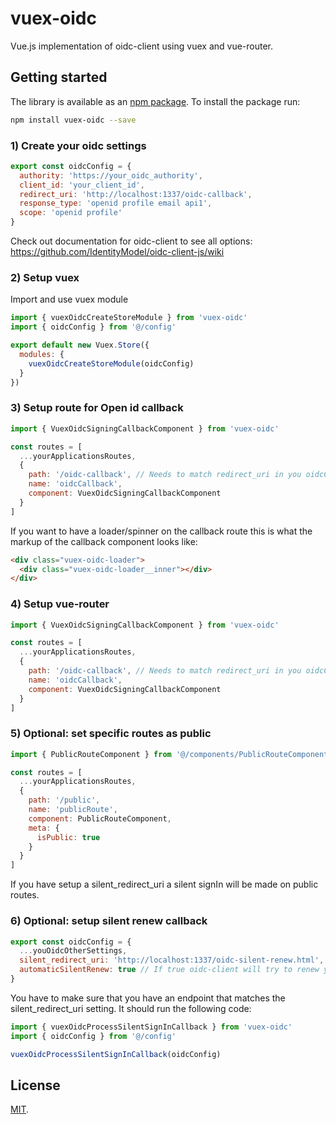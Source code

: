 # vuex-oidc

Vue.js implementation of oidc-client using vuex and vue-router.

## Getting started

The library is available as an [npm package](https://www.npmjs.com/package/vuex-oidc).
To install the package run:

```bash
npm install vuex-oidc --save
```

### 1) Create your oidc settings

```js
export const oidcConfig = {
  authority: 'https://your_oidc_authority',
  client_id: 'your_client_id',
  redirect_uri: 'http://localhost:1337/oidc-callback',
  response_type: 'openid profile email api1',
  scope: 'openid profile'
}

```

Check out documentation for oidc-client to see all options: https://github.com/IdentityModel/oidc-client-js/wiki

### 2) Setup vuex

Import and use vuex module

```js
import { vuexOidcCreateStoreModule } from 'vuex-oidc'
import { oidcConfig } from '@/config'

export default new Vuex.Store({
  modules: {
    vuexOidcCreateStoreModule(oidcConfig)
  }
})

```

### 3) Setup route for Open id callback

```js
import { VuexOidcSigningCallbackComponent } from 'vuex-oidc'

const routes = [
  ...yourApplicationsRoutes,
  {
    path: '/oidc-callback', // Needs to match redirect_uri in you oidcConfig
    name: 'oidcCallback',
    component: VuexOidcSigningCallbackComponent
  }
]

```

If you want to have a loader/spinner on the callback route this is what the markup of the callback component looks like:

```html
<div class="vuex-oidc-loader">
  <div class="vuex-oidc-loader__inner"></div>
</div>

```

### 4) Setup vue-router

```js
import { VuexOidcSigningCallbackComponent } from 'vuex-oidc'

const routes = [
  ...yourApplicationsRoutes,
  {
    path: '/oidc-callback', // Needs to match redirect_uri in you oidcConfig
    name: 'oidcCallback',
    component: VuexOidcSigningCallbackComponent
  }
]

```

### 5) Optional: set specific routes as public

```js
import { PublicRouteComponent } from '@/components/PublicRouteComponent'

const routes = [
  ...yourApplicationsRoutes,
  {
    path: '/public',
    name: 'publicRoute',
    component: PublicRouteComponent,
    meta: {
      isPublic: true
    }
  }
]

```

If you have setup a silent_redirect_uri a silent signIn will be made on public routes.


### 6) Optional: setup silent renew callback

```js
export const oidcConfig = {
  ...youOidcOtherSettings,
  silent_redirect_uri: 'http://localhost:1337/oidc-silent-renew.html',
  automaticSilentRenew: true // If true oidc-client will try to renew your token when it is about to expire
}

```

You have to make sure that you have an endpoint that matches the silent_redirect_uri setting. It should run the following code:


```js
import { vuexOidcProcessSilentSignInCallback } from 'vuex-oidc'
import { oidcConfig } from '@/config'

vuexOidcProcessSilentSignInCallback(oidcConfig)

```

## License

[MIT](LICENSE).

